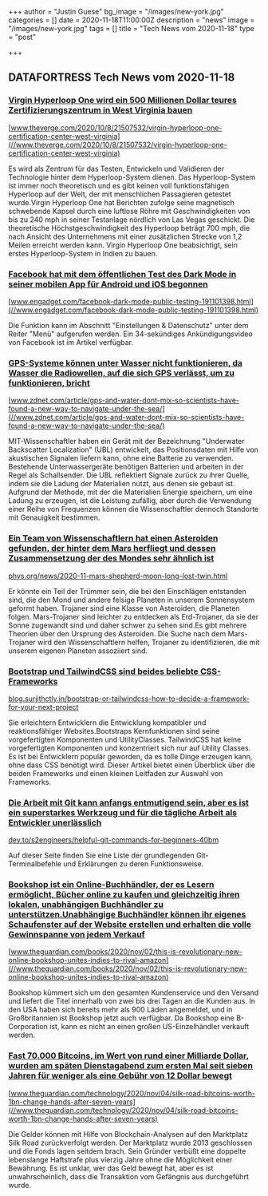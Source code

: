 +++
author = "Justin Guese"
bg_image = "/images/new-york.jpg"
categories = []
date = 2020-11-18T11:00:00Z
description = "news"
image = "/images/new-york.jpg"
tags = []
title = "Tech News vom 2020-11-18"
type = "post"

+++

        
## DATAFORTRESS Tech News vom 2020-11-18





### [Virgin Hyperloop One wird ein 500 Millionen Dollar teures Zertifizierungszentrum in West Virginia bauen](//www.theverge.com/2020/10/8/21507532/virgin-hyperloop-one-certification-center-west-virginia)


[www.theverge.com/2020/10/8/21507532/virgin-hyperloop-one-certification-center-west-virginia](//www.theverge.com/2020/10/8/21507532/virgin-hyperloop-one-certification-center-west-virginia)


Es wird als Zentrum für das Testen, Entwickeln und Validieren der Technologie hinter dem Hyperloop-System dienen. Das Hyperloop-System ist immer noch theoretisch und es gibt keinen voll funktionsfähigen Hyperloop auf der Welt, der mit menschlichen Passagieren getestet wurde.Virgin Hyperloop One hat Berichten zufolge seine magnetisch schwebende Kapsel durch eine luftlose Röhre mit Geschwindigkeiten von bis zu 240 mph in seiner Testanlage nördlich von Las Vegas geschickt. Die theoretische Höchstgeschwindigkeit des Hyperloop beträgt 700 mph, die nach Ansicht des Unternehmens mit einer zusätzlichen Strecke von 1,2 Meilen erreicht werden kann. Virgin Hyperloop One beabsichtigt, sein erstes Hyperloop-System in Indien zu bauen.


### [Facebook hat mit dem öffentlichen Test des Dark Mode in seiner mobilen App für Android und iOS begonnen](//www.engadget.com/facebook-dark-mode-public-testing-191101398.html)


[www.engadget.com/facebook-dark-mode-public-testing-191101398.html](//www.engadget.com/facebook-dark-mode-public-testing-191101398.html)


Die Funktion kann im Abschnitt "Einstellungen & Datenschutz" unter dem Reiter "Menü" aufgerufen werden. Ein 34-sekündiges Ankündigungsvideo von Facebook ist im Artikel verfügbar.


### [GPS-Systeme können unter Wasser nicht funktionieren, da Wasser die Radiowellen, auf die sich GPS verlässt, um zu funktionieren, bricht](//www.zdnet.com/article/gps-and-water-dont-mix-so-scientists-have-found-a-new-way-to-navigate-under-the-sea/)


[www.zdnet.com/article/gps-and-water-dont-mix-so-scientists-have-found-a-new-way-to-navigate-under-the-sea/](//www.zdnet.com/article/gps-and-water-dont-mix-so-scientists-have-found-a-new-way-to-navigate-under-the-sea/)


MIT-Wissenschaftler haben ein Gerät mit der Bezeichnung "Underwater Backscatter Localization" (UBL) entwickelt, das Positionsdaten mit Hilfe von akustischen Signalen liefern kann, ohne eine Batterie zu verwenden. Bestehende Unterwassergeräte benötigen Batterien und arbeiten in der Regel als Schallsender. Die UBL reflektiert Signale zurück zu ihrer Quelle, indem sie die Ladung der Materialien nutzt, aus denen sie gebaut ist. Aufgrund der Methode, mit der die Materialien Energie speichern, um eine Ladung zu erzeugen, ist die Leistung zufällig, aber durch die Verwendung einer Reihe von Frequenzen können die Wissenschaftler dennoch Standorte mit Genauigkeit bestimmen.


### [Ein Team von Wissenschaftlern hat einen Asteroiden gefunden, der hinter dem Mars herfliegt und dessen Zusammensetzung der des Mondes sehr ähnlich ist](//phys.org/news/2020-11-mars-shepherd-moon-long-lost-twin.html)


[phys.org/news/2020-11-mars-shepherd-moon-long-lost-twin.html](//phys.org/news/2020-11-mars-shepherd-moon-long-lost-twin.html)


Er könnte ein Teil der Trümmer sein, die bei den Einschlägen entstanden sind, die den Mond und andere felsige Planeten in unserem Sonnensystem geformt haben. Trojaner sind eine Klasse von Asteroiden, die Planeten folgen. Mars-Trojaner sind leichter zu entdecken als Erd-Trojaner, da sie der Sonne zugewandt sind und daher schwer zu sehen sind.Es gibt mehrere Theorien über den Ursprung des Asteroiden. Die Suche nach dem Mars-Trojaner wird den Wissenschaftlern helfen, Trojaner zu identifizieren, die mit unserem eigenen Planeten assoziiert sind.


### [Bootstrap und TailwindCSS sind beides beliebte CSS-Frameworks](//blog.surjithctly.in/bootstrap-or-tailwindcss-how-to-decide-a-framework-for-your-next-project)


[blog.surjithctly.in/bootstrap-or-tailwindcss-how-to-decide-a-framework-for-your-next-project](//blog.surjithctly.in/bootstrap-or-tailwindcss-how-to-decide-a-framework-for-your-next-project)


Sie erleichtern Entwicklern die Entwicklung kompatibler und reaktionsfähiger Websites.Bootstraps Kernfunktionen sind seine vorgefertigten Komponenten und UtilityClasses. TailwindCSS hat keine vorgefertigten Komponenten und konzentriert sich nur auf Utility Classes. Es ist bei Entwicklern populär geworden, da es tolle Dinge erzeugen kann, ohne dass CSS benötigt wird. Dieser Artikel bietet einen Überblick über die beiden Frameworks und einen kleinen Leitfaden zur Auswahl von Frameworks.


### [Die Arbeit mit Git kann anfangs entmutigend sein, aber es ist ein superstarkes Werkzeug und für die tägliche Arbeit als Entwickler unerlässlich](//dev.to/s2engineers/helpful-git-commands-for-beginners-40bm)


[dev.to/s2engineers/helpful-git-commands-for-beginners-40bm](//dev.to/s2engineers/helpful-git-commands-for-beginners-40bm)


Auf dieser Seite finden Sie eine Liste der grundlegenden Git-Terminalbefehle und Erklärungen zu deren Funktionsweise.


### [Bookshop ist ein Online-Buchhändler, der es Lesern ermöglicht, Bücher online zu kaufen und gleichzeitig ihren lokalen, unabhängigen Buchhändler zu unterstützen.Unabhängige Buchhändler können ihr eigenes Schaufenster auf der Website erstellen und erhalten die volle Gewinnspanne von jedem Verkauf](//www.theguardian.com/books/2020/nov/02/this-is-revolutionary-new-online-bookshop-unites-indies-to-rival-amazon)


[www.theguardian.com/books/2020/nov/02/this-is-revolutionary-new-online-bookshop-unites-indies-to-rival-amazon](//www.theguardian.com/books/2020/nov/02/this-is-revolutionary-new-online-bookshop-unites-indies-to-rival-amazon)


Bookshop kümmert sich um den gesamten Kundenservice und den Versand und liefert die Titel innerhalb von zwei bis drei Tagen an die Kunden aus. In den USA haben sich bereits mehr als 900 Läden angemeldet, und in Großbritannien ist Bookshop jetzt auch verfügbar. Da Bookshop eine B-Corporation ist, kann es nicht an einen großen US-Einzelhändler verkauft werden.


### [Fast 70.000 Bitcoins, im Wert von rund einer Milliarde Dollar, wurden am späten Dienstagabend zum ersten Mal seit sieben Jahren für weniger als eine Gebühr von 12 Dollar bewegt](//www.theguardian.com/technology/2020/nov/04/silk-road-bitcoins-worth-1bn-change-hands-after-seven-years)


[www.theguardian.com/technology/2020/nov/04/silk-road-bitcoins-worth-1bn-change-hands-after-seven-years](//www.theguardian.com/technology/2020/nov/04/silk-road-bitcoins-worth-1bn-change-hands-after-seven-years)


Die Gelder können mit Hilfe von Blockchain-Analysen auf den Marktplatz Silk Road zurückverfolgt werden. Der Marktplatz wurde 2013 geschlossen und die Fonds lagen seitdem brach. Sein Gründer verbüßt eine doppelte lebenslange Haftstrafe plus vierzig Jahre ohne die Möglichkeit einer Bewährung. Es ist unklar, wer das Geld bewegt hat, aber es ist unwahrscheinlich, dass die Transaktion vom Gefängnis aus durchgeführt wurde.